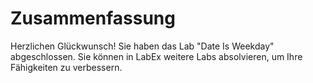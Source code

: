 # Zusammenfassung

Herzlichen Glückwunsch! Sie haben das Lab "Date Is Weekday" abgeschlossen. Sie können in LabEx weitere Labs absolvieren, um Ihre Fähigkeiten zu verbessern.
